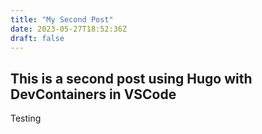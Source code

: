 ```yaml
---
title: "My Second Post"
date: 2023-05-27T18:52:36Z
draft: false
---
```


## This is a second post using Hugo with DevContainers in VSCode

Testing